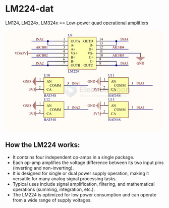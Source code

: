 
# LM224-dat

[LM124, LM224x, LM324x == Low-power quad operational amplifiers](https://www.st.com/resource/en/datasheet/lm224a.pdf)

![](2025-07-10-18-45-24.png)

## How the LM224 works:

- It contains four independent op-amps in a single package.
- Each op-amp amplifies the voltage difference between its two input pins (inverting and non-inverting).
- It is designed for single or dual power supply operation, making it versatile for many analog signal processing tasks.
- Typical uses include signal amplification, filtering, and mathematical operations (summing, integration, etc.).
- The LM224 is optimized for low power consumption and can operate from a wide range of supply voltages.


